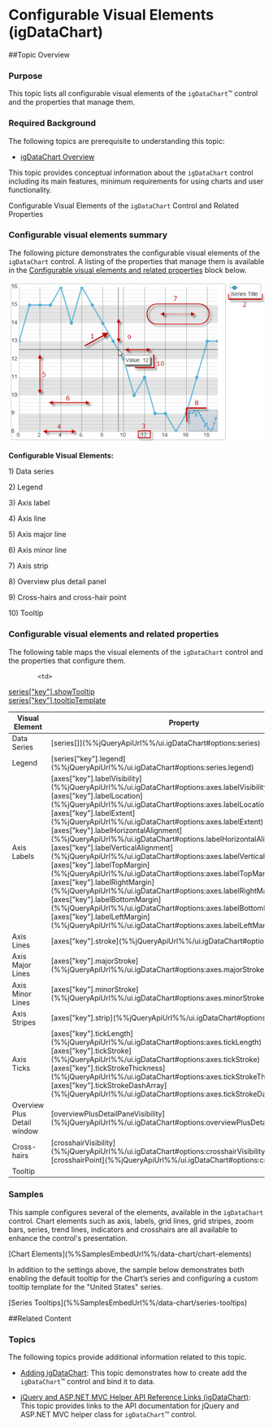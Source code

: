 ﻿<!--
|metadata|
{
    "fileName": "igdatachart-visual-elements",
    "controlName": "igDataChart",
    "tags": ["Charting","Getting Started"]
}
|metadata|
-->

# Configurable Visual Elements (igDataChart)



##Topic Overview

### Purpose

This topic lists all configurable visual elements of the `igDataChart`™ control and the properties that manage them.

### Required Background

The following topics are prerequisite to understanding this topic:


-	[igDataChart Overview](igDataChart-Overview.html)

This topic provides conceptual information about the `igDataChart` control including its main features, minimum requirements for using charts and user functionality.


Configurable Visual Elements of the `igDataChart` Control and Related Properties


### Configurable visual elements summary

The following picture demonstrates the configurable visual elements of the `igDataChart` control. A listing of the properties that manage them is available in the [Configurable visual elements and related properties](#configuring-visual-elements-properties) block below.

![](images/igDataChart_Visual_Elements_1.png)

**Configurable Visual Elements:**

​1) Data series

​2) Legend

​3) Axis label

​4) Axis line

​5) Axis major line

​6) Axis minor line

​7) Axis strip

​8) Overview plus detail panel

​9) Cross-hairs and cross-hair point

​10) Tooltip

### <a id="configuring-visual-elements-properties"></a>Configurable visual elements and related properties

The following table maps the visual elements of the `igDataChart` control and the properties that configure them.

<table class="table table-striped">
	<thead>
		<tr>
            <th colspan="">
Visual Element
			</th>
            <th>
Property
			</th>
        </tr>
	</thead>
	<tbody>
        <tr>
            <td>
Data Series
			</td>
            <td>
[series[]](%%jQueryApiUrl%%/ui.igDataChart#options:series)
			</td>
        </tr>
        <tr>
            <td>
Legend
			</td>
            <td>
[series["key"].legend](%%jQueryApiUrl%%/ui.igDataChart#options:series.legend)
			</td>
        </tr>
        <tr>
            <td>
Axis Labels
			</td>
            <td>
[axes["key"].labelVisibility](%%jQueryApiUrl%%/ui.igDataChart#options:axes.labelVisibility)
                <br />
[axes["key"].labelLocation](%%jQueryApiUrl%%/ui.igDataChart#options:axes.labelLocation)
                <br />
[axes["key"].labelExtent](%%jQueryApiUrl%%/ui.igDataChart#options:axes.labelExtent)
                <br />
[axes["key"].labelHorizontalAlignment](%%jQueryApiUrl%%/ui.igDataChart#options.labelHorizontalAlignment)
                <br />
[axes["key"].labelVerticalAlignment](%%jQueryApiUrl%%/ui.igDataChart#options:axes.labelVerticalAlignment)
                <br />
[axes["key"].labelTopMargin](%%jQueryApiUrl%%/ui.igDataChart#options:axes.labelTopMargin)
                <br />
[axes["key"].labelRightMargin](%%jQueryApiUrl%%/ui.igDataChart#options:axes.labelRightMargin)
                <br />
[axes["key"].labelBottomMargin](%%jQueryApiUrl%%/ui.igDataChart#options:axes.labelBottomMargin)
                <br />
[axes["key"].labelLeftMargin](%%jQueryApiUrl%%/ui.igDataChart#options:axes.labelLeftMargin)
			</td>
        </tr>
        <tr>
            <td>
Axis Lines
			</td>
            <td>
[axes["key"].stroke](%%jQueryApiUrl%%/ui.igDataChart#options:axes.stroke)
			</td>
        </tr>
        <tr>
            <td>
Axis Major Lines
			</td>
            <td>
[axes["key"].majorStroke](%%jQueryApiUrl%%/ui.igDataChart#options:axes.majorStroke)
			</td>
        </tr>
        <tr>
            <td>
Axis Minor Lines
			</td>
            <td>
[axes["key"].minorStroke](%%jQueryApiUrl%%/ui.igDataChart#options:axes.minorStroke)
			</td>
        </tr>
        <tr>
            <td>
Axis Stripes
			</td>
            <td>
[axes["key"].strip](%%jQueryApiUrl%%/ui.igDataChart#options:axes.strip)
			</td>
        </tr>
        <tr>
            <td>
Axis Ticks
			</td>
            <td>
[axes["key"].tickLength](%%jQueryApiUrl%%/ui.igDataChart#options:axes.tickLength)
                <br />
[axes["key"].tickStroke](%%jQueryApiUrl%%/ui.igDataChart#options:axes.tickStroke)
                <br />
[axes["key"].tickStrokeThickness](%%jQueryApiUrl%%/ui.igDataChart#options:axes.tickStrokeThickness)
                <br />
[axes["key"].tickStrokeDashArray](%%jQueryApiUrl%%/ui.igDataChart#options:axes.tickStrokeDashArray)
			</td>
        </tr>
        <tr>
            <td>
Overview Plus Detail window
			</td>
            <td>
[overviewPlusDetailPaneVisibility](%%jQueryApiUrl%%/ui.igDataChart#options:overviewPlusDetailPaneVisibility)
			</td>
        </tr>
        <tr>
            <td>
Cross-hairs
			</td>
            <td>
[crosshairVisibility](%%jQueryApiUrl%%/ui.igDataChart#options:crosshairVisibility)
                <br />
[crosshairPoint](%%jQueryApiUrl%%/ui.igDataChart#options:crosshairPoint)
			</td>
        </tr>
        <tr>
            <td>
Tooltip
			</td>

            <td>
[series["key"].showTooltip](%%jQueryApiUrl%%/ui.igDataChart#options:series.showTooltip)
                <br />
[series["key"].tooltipTemplate](%%jQueryApiUrl%%/ui.igDataChart#options:series.tooltipTemplate)
			</td>
        </tr>
    </tbody>
</table>

### <a id="samples"></a> Samples

This sample configures several of the elements, available in the `igDataChart` control.
Chart elements such as axis, labels, grid lines, grid stripes, zoom bars, series, trend lines, indicators and crosshairs are all available to enhance the control's presentation.

<div class="embed-sample">
   [Chart Elements](%%SamplesEmbedUrl%%/data-chart/chart-elements)
</div>

In addition to the settings above, the sample below demonstrates both enabling the default tooltip for the Chart’s series and configuring a custom tooltip template for the "United States" series.

<div class="embed-sample">
   [Series Tooltips](%%SamplesEmbedUrl%%/data-chart/series-tooltips)
</div>

##Related Content


### Topics

The following topics provide additional information related to this topic.

-	[Adding igDataChart](igDataChart-Adding.html): This topic demonstrates how to create add the `igDataChart`™ control and bind it to data.

-	[](igDataChart-API-Links.html)[jQuery and ASP.NET MVC Helper API Reference Links (igDataChart)](igDataChart-API-Links.html): This topic provides links to the API documentation for jQuery and ASP.NET MVC helper class for `igDataChart`™ control.




 

 


